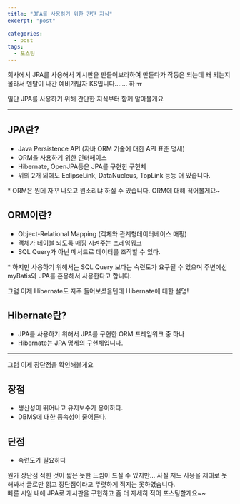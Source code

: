```yaml
---
title: "JPA를 사용하기 위한 간단 지식"
excerpt: "post"

categories:
  - post
tags:
  - 포스팅
---
```


회사에서 JPA를 사용해서 게시판을 만들어보라하여 만들다가 작동은 되는데 왜 되는지 몰라서 멘탈이 나간 예비개발자 KS입니다....... 하 ㅠ

일단 JPA를 사용하기 위해 간단한 지식부터 함께 알아볼게요

---
## JPA란?
- Java Persistence API (자바 ORM 기술에 대한 API 표준 명세)
- ORM을 사용하기 위한 인터페이스
- Hibernate, OpenJPA등은 JPA를 구현한 구현체
- 위의 2개 외에도 EclipseLink, DataNucleus, TopLink 등등 더 있습니다.

\* ORM은 뭔데 자꾸 나오고 뭔소리냐 하실 수 있습니다. ORM에 대해 적어볼게요~

## ORM이란?
- Object-Relational Mapping (객체와 관계형데이터베이스 매핑)
- 객체가 테이블 되도록 매핑 시켜주는 프레임워크
- SQL Query가 아닌 메서드로 데이터를 조작할 수 있다.

\* 하지만 사용하기 위해서는 SQL Query 보다는 숙련도가 요구될 수 있으며 주변에선 myBatis와 JPA를 혼용해서 사용한다고 합니다.

그럼 이제 Hibernate도 자주 들어보셨을텐데 Hibernate에 대한 설명!

## Hibernate란?
- JPA를 사용하기 위해서 JPA를 구현한 ORM 프레임워크 중 하나
- Hibernate는 JPA 명세의 구현체입니다.

---

그럼 이제 장단점을 확인해볼게요

## 장점
- 생산성이 뛰어나고 유지보수가 용이하다.
- DBMS에 대한 종속성이 줄어든다.

## 단점
- 숙련도가 필요하다

뭔가 장단점 적힌 것이 짧은 듯한 느낌이 드실 수 있지만... 사실 저도 사용을 제대로 못해봐서 글로만 읽고 장단점이라고 뚜렷하게 적지는 못하였습니다.  
빠른 시일 내에 JPA로 게시판을 구현하고 좀 더 자세히 적어 포스팅할게요~~
